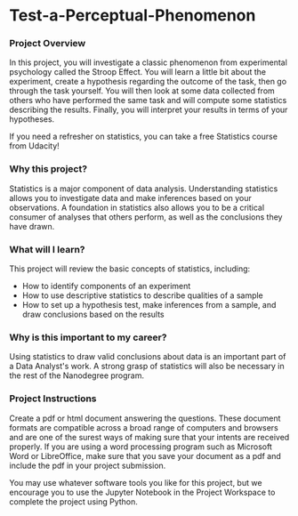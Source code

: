 # Test-a-Perceptual-Phenomenon
### Project Overview
In this project, you will investigate a classic phenomenon from experimental psychology called the Stroop Effect. You will learn a little bit about the experiment, create a hypothesis regarding the outcome of the task, then go through the task yourself. You will then look at some data collected from others who have performed the same task and will compute some statistics describing the results. Finally, you will interpret your results in terms of your hypotheses.

If you need a refresher on statistics, you can take a free Statistics course from Udacity!

### Why this project?
Statistics is a major component of data analysis. Understanding statistics allows you to investigate data and make inferences based on your observations. A foundation in statistics also allows you to be a critical consumer of analyses that others perform, as well as the conclusions they have drawn.

### What will I learn?
This project will review the basic concepts of statistics, including:

* How to identify components of an experiment
* How to use descriptive statistics to describe qualities of a sample
* How to set up a hypothesis test, make inferences from a sample, and draw conclusions based on the results

### Why is this important to my career?
Using statistics to draw valid conclusions about data is an important part of a Data Analyst's work. A strong grasp of statistics will also be necessary in the rest of the Nanodegree program.

### Project Instructions
Create a pdf or html document answering the questions. These document formats are compatible across a broad range of computers and browsers and are one of the surest ways of making sure that your intents are received properly. If you are using a word processing program such as Microsoft Word or LibreOffice, make sure that you save your document as a pdf and include the pdf in your project submission.

You may use whatever software tools you like for this project, but we encourage you to use the Jupyter Notebook in the Project Workspace to complete the project using Python.

